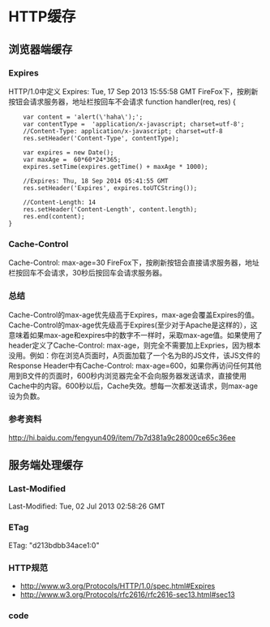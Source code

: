 # HTTP缓存
## 浏览器端缓存
### Expires
HTTP/1.0中定义
Expires: Tue, 17 Sep 2013 15:55:58 GMT
FireFox下，按刷新按钮会请求服务器，地址栏按回车不会请求
	function handler(req, res) {
	
		var content = 'alert(\'haha\');';
		var contentType =  'application/x-javascript; charset=utf-8';
		//Content-Type: application/x-javascript; charset=utf-8
		res.setHeader('Content-Type', contentType);
	
		var expires = new Date();
		var maxAge =  60*60*24*365;
		expires.setTime(expires.getTime() + maxAge * 1000);
	
		//Expires: Thu, 18 Sep 2014 05:41:55 GMT
		res.setHeader('Expires', expires.toUTCString());
	
		//Content-Length: 14
		res.setHeader('Content-Length', content.length);
		res.end(content);	
	}
### Cache-Control
Cache-Control: max-age=30
FireFox下，按刷新按钮会直接请求服务器，地址栏按回车不会请求，30秒后按回车会请求服务器。


### 总结
Cache-Control的max-age优先级高于Expires，max-age会覆盖Expires的值。
Cache-Control的max-age优先级高于Expires(至少对于Apache是这样的），这意味着如果max-age和expires中的数字不一样时，采取max-age值。如果使用了header定义了Cache-Control: max-age，则完全不需要加上Expries，因为根本没用。例如：你在浏览A页面时，A页面加载了一个名为B的JS文件，该JS文件的Response Header中有Cache-Control: max-age=600，如果你再访问任何其他用到B文件的页面时，600秒内浏览器完全不会向服务器发送请求，直接使用Cache中的内容。600秒以后，Cache失效。想每一次都发送请求，则max-age设为负数。

### 参考资料
<http://hi.baidu.com/fengyun409/item/7b7d381a9c28000ce65c36ee>


## 服务端处理缓存
### Last-Modified
Last-Modified: Tue, 02 Jul 2013 02:58:26 GMT
### ETag
ETag: "d213bdbb34ace1:0"
### HTTP规范
- <http://www.w3.org/Protocols/HTTP/1.0/spec.html#Expires>
- <http://www.w3.org/Protocols/rfc2616/rfc2616-sec13.html#sec13>

### code
	



